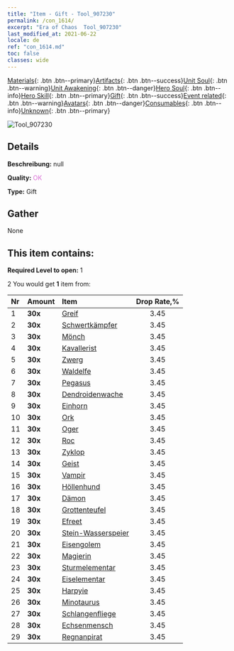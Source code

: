 ```yaml
---
title: "Item - Gift - Tool_907230"
permalink: /con_1614/
excerpt: "Era of Chaos  Tool_907230"
last_modified_at: 2021-06-22
locale: de
ref: "con_1614.md"
toc: false
classes: wide
---
```

 [Materials](/ItemsDE/){: .btn .btn--primary}[Artifacts](/ItemsDE/Artifacts/){: .btn .btn--success}[Unit Soul](/ItemsDE/UnitSoul/){: .btn .btn--warning}[Unit Awakening](/ItemsDE/UnitAwakening/){: .btn .btn--danger}[Hero Soul](/ItemsDE/HeroSoul/){: .btn .btn--info}[Hero Skill](/ItemsDE/HeroSkill/){: .btn .btn--primary}[Gift](/ItemsDE/Gift/){: .btn .btn--success}[Event related](/ItemsDE/Events/){: .btn .btn--warning}[Avatars](/ItemsDE/Avatars/){: .btn .btn--danger}[Consumables](/ItemsDE/Consumables/){: .btn .btn--info}[Unknown](/ItemsDE/Unknown/){: .btn .btn--primary}

 ![Tool_907230](/images/t/i_907167.png)

## Details
 **Beschreibung:** null

 **Quality:** <span style="color: #DA70D6">OK</span>

 **Type:** Gift

## Gather

  None

## This item contains:

 **Required Level to open:** 1

 2 You would get **1** item  from:

  | Nr | Amount |     Item    | Drop Rate,% |
  |:---|:-------|:------------|:---------:|
  | 1 |  **30x** | [Greif](/ItemsDE/unt_192/) | 3.45 | 
  | 2 |  **30x** | [Schwertkämpfer](/ItemsDE/unt_193/) | 3.45 | 
  | 3 |  **30x** | [Mönch](/ItemsDE/unt_194/) | 3.45 | 
  | 4 |  **30x** | [Kavallerist](/ItemsDE/unt_195/) | 3.45 | 
  | 5 |  **30x** | [Zwerg](/ItemsDE/unt_200/) | 3.45 | 
  | 6 |  **30x** | [Waldelfe](/ItemsDE/unt_201/) | 3.45 | 
  | 7 |  **30x** | [Pegasus](/ItemsDE/unt_202/) | 3.45 | 
  | 8 |  **30x** | [Dendroidenwache](/ItemsDE/unt_203/) | 3.45 | 
  | 9 |  **30x** | [Einhorn](/ItemsDE/unt_204/) | 3.45 | 
  | 10 |  **30x** | [Ork](/ItemsDE/unt_219/) | 3.45 | 
  | 11 |  **30x** | [Oger](/ItemsDE/unt_220/) | 3.45 | 
  | 12 |  **30x** | [Roc](/ItemsDE/unt_221/) | 3.45 | 
  | 13 |  **30x** | [Zyklop](/ItemsDE/unt_222/) | 3.45 | 
  | 14 |  **30x** | [Geist](/ItemsDE/unt_210/) | 3.45 | 
  | 15 |  **30x** | [Vampir](/ItemsDE/unt_211/) | 3.45 | 
  | 16 |  **30x** | [Höllenhund](/ItemsDE/unt_228/) | 3.45 | 
  | 17 |  **30x** | [Dämon](/ItemsDE/unt_229/) | 3.45 | 
  | 18 |  **30x** | [Grottenteufel](/ItemsDE/unt_230/) | 3.45 | 
  | 19 |  **30x** | [Efreet](/ItemsDE/unt_231/) | 3.45 | 
  | 20 |  **30x** | [Stein-Wasserspeier](/ItemsDE/unt_236/) | 3.45 | 
  | 21 |  **30x** | [Eisengolem](/ItemsDE/unt_237/) | 3.45 | 
  | 22 |  **30x** | [Magierin](/ItemsDE/unt_238/) | 3.45 | 
  | 23 |  **30x** | [Sturmelementar](/ItemsDE/unt_263/) | 3.45 | 
  | 24 |  **30x** | [Eiselementar](/ItemsDE/unt_264/) | 3.45 | 
  | 25 |  **30x** | [Harpyie](/ItemsDE/unt_245/) | 3.45 | 
  | 26 |  **30x** | [Minotaurus](/ItemsDE/unt_248/) | 3.45 | 
  | 27 |  **30x** | [Schlangenfliege](/ItemsDE/unt_255/) | 3.45 | 
  | 28 |  **30x** | [Echsenmensch](/ItemsDE/unt_254/) | 3.45 | 
  | 29 |  **30x** | [Regnanpirat](/ItemsDE/unt_273/) | 3.45 | 
